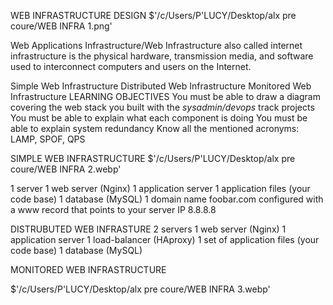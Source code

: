 WEB INFRASTRUCTURE DESIGN
$'/c/Users/P\'LUCY/Desktop/alx pre coure/WEB INFRA 1.png'

Web Applications Infrastructure/Web Infrastructure also called internet infrastructure is the physical hardware, transmission media, and software used to interconnect computers and users on the Internet.

Simple Web Infrastructure
Distributed Web Infrastructure
Monitored Web Infrastructure
LEARNING OBJECTIVES
You must be able to draw a diagram covering the web stack you built with the *sysadmin/devops* track projects
You must be able to explain what each component is doing
You must be able to explain system redundancy
Know all the mentioned acronyms: LAMP, SPOF, QPS

SIMPLE WEB INFRASTRUCTURE
$'/c/Users/P\'LUCY/Desktop/alx pre coure/WEB INFRA 2.webp'

1 server
1 web server (Nginx)
1 application server
1 application files (your code base)
1 database (MySQL)
1 domain name foobar.com configured with a www record that points to your server IP 8.8.8.8

DISTRUBUTED WEB INFRASTURE
2 servers
1 web server (Nginx)
1 application server
1 load-balancer (HAproxy)
1 set of application files (your code base)
1 database (MySQL)

MONITORED WEB INFRASTRUCTURE

$'/c/Users/P\'LUCY/Desktop/alx pre coure/WEB INFRA 3.webp'
